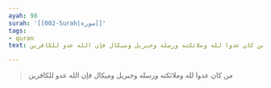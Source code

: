 ```yaml
---
ayah: 98
surah: '[[002-Surah|سورة]]'
tags:
- quran
text: من كان عدوا لله وملائكته ورسله وجبريل وميكال فإن الله عدو للكافرين

---
```

> من كان عدوا لله وملائكته ورسله وجبريل وميكال فإن الله عدو للكافرين
